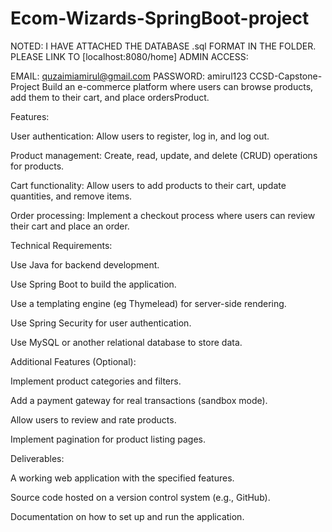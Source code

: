 # Ecom-Wizards-SpringBoot-project

NOTED: I HAVE ATTACHED THE DATABASE .sql FORMAT IN THE FOLDER. PLEASE LINK TO [localhost:8080/home] ADMIN ACCESS:

EMAIL: quzaimiamirul@gmail.com
PASSWORD: amirul123
CCSD-Capstone-Project Build an e-commerce platform where users can browse products, add them to their cart, and place ordersProduct.

Features:

User authentication: Allow users to register, log in, and log out.

Product management: Create, read, update, and delete (CRUD) operations for products.

Cart functionality: Allow users to add products to their cart, update quantities, and remove items.

Order processing: Implement a checkout process where users can review their cart and place an order.

Technical Requirements:

Use Java for backend development.

Use Spring Boot to build the application.

Use a templating engine (eg Thymelead) for server-side rendering.

Use Spring Security for user authentication.

Use MySQL or another relational database to store data.

Additional Features (Optional):

Implement product categories and filters.

Add a payment gateway for real transactions (sandbox mode).

Allow users to review and rate products.

Implement pagination for product listing pages.

Deliverables:

A working web application with the specified features.

Source code hosted on a version control system (e.g., GitHub).

Documentation on how to set up and run the application.
